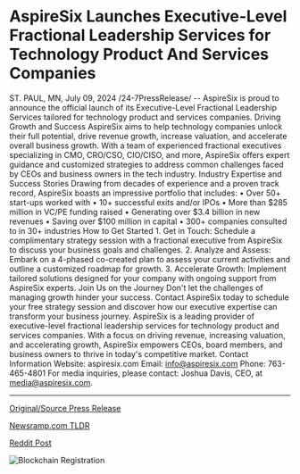 # AspireSix Launches Executive-Level Fractional Leadership Services for Technology Product And Services Companies

ST. PAUL, MN, July 09, 2024 /24-7PressRelease/ -- AspireSix is proud to announce the official launch of its Executive-Level Fractional Leadership Services tailored for technology product and services companies.  Driving Growth and Success AspireSix aims to help technology companies unlock their full potential, drive revenue growth, increase valuation, and accelerate overall business growth. With a team of experienced fractional executives specializing in CMO, CRO/CSO, CIO/CISO, and more, AspireSix offers expert guidance and customized strategies to address common challenges faced by CEOs and business owners in the tech industry.  Industry Expertise and Success Stories Drawing from decades of experience and a proven track record, AspireSix boasts an impressive portfolio that includes:  • Over 50+ start-ups worked with • 10+ successful exits and/or IPOs • More than $285 million in VC/PE funding raised • Generating over $3.4 billion in new revenues • Saving over $100 million in capital • 300+ companies consulted to in 30+ industries  How to Get Started 1. Get in Touch: Schedule a complimentary strategy session with a fractional executive from AspireSix to discuss your business goals and challenges. 2. Analyze and Assess: Embark on a 4-phased co-created plan to assess your current activities and outline a customized roadmap for growth. 3. Accelerate Growth: Implement tailored solutions designed for your company with ongoing support from AspireSix experts.  Join Us on the Journey Don't let the challenges of managing growth hinder your success. Contact AspireSix today to schedule your free strategy session and discover how our executive expertise can transform your business journey.  AspireSix is a leading provider of executive-level fractional leadership services for technology product and services companies. With a focus on driving revenue, increasing valuation, and accelerating growth, AspireSix empowers CEOs, board members, and business owners to thrive in today's competitive market.  Contact Information Website: aspiresix.com Email: info@aspiresix.com Phone: 763-465-4801  For media inquiries, please contact: Joshua Davis, CEO, at media@aspiresix.com. 

---

[Original/Source Press Release](https://www.24-7pressrelease.com/press-release/512347/aspiresix-launches-executive-level-fractional-leadership-services-for-technology-product-and-services-companies)
                    

[Newsramp.com TLDR](None) 



[Reddit Post](https://www.reddit.com/r/Leadership_Management/comments/1dyw81b/aspiresix_launches_executivelevel_fractional/) 



![Blockchain Registration](https://cdn.newsramp.app/24-7PressRelease/qrcode/247/9/ulnaYVRu.webp)